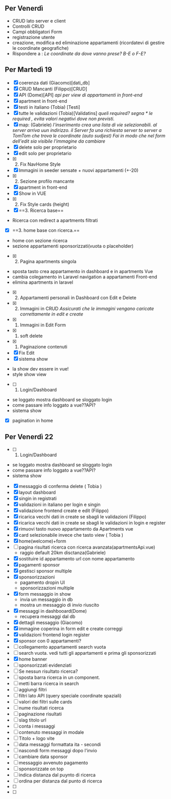 
## Per Venerdì

- CRUD lato server e client
- Controlli CRUD
- Campi obbligatori Form
- registrazione utente  
- creazione, modifica ed eliminazione appartamenti (ricordatevi di gestire le coordinate geografiche)
- Rispondere a : *Le coordinate da dove vanno prese? B-E o F-E?*

## Per Martedì 19

- [x] coerenza dati (Giacomo)[dati_db]
- [x]  CRUD Mancanti (Filippo)[CRUD]
- [x] API (Dome)[API]
 _api per view di appartamenti in front-end_
- [x] apartment in front-end
- [x]  testi in italiano (Tobia) [Testi]
- [x] tutte le validazioni (Tobia)[Validatins]
 _queli required? segna  * le required , evita valori negativi dove non previsti._
- [x] map: (Gabriele)
 _l'inserimento crea una lista di vie selezionabili. al server arriva uun indirizzo. il Server fa una richiesta server to server a TomTom che trova le coordinate (auto sudjest)_
 _Fai in modo che nel form dell'edit sia visibile l'immagine da cambiare_
- [x]  delete solo per proprietario
- [x] edit solo per proprietario
- [x] 2. Fix NavHome Style
- [x] Immagini in seeder sensate + nuovi appartamenti (+-20)
- [x] 2. Sezione profilo mancante
- [x] apartment in front-end
- [x] Show in VUE
- [x] 2. Fix Style cards (height)
- [x] ==3. Ricerca base==
 - Ricerca con redirect a apartments filtrati
- [x] ==3. home base con ricerca.==
 - home con sezione ricerca 
 - sezione appartamenti sponsorizzati(vuota o placeholder)
- [x] 2. Pagina apartments singola
 - sposta tasto crea appartamento in dashboard e in apartments Vue
 - cambia colegamento in Laravel navigation a appartamenti Front-end
 - elimina apartments in laravel
- [x] 2. Appartamenti personali in Dashboard con Edit e Delete
- [x] 2. Immagini in CRUD
 _Assicurati che le immagini vengano caricate correttamente in edit e create_
- [x] 1. Immagini in Edit Form
- [x] 1. soft delete 
- [x] 1. Paginazione contenuti
- [x] Fix Edit
- [x]   sistema show
 - la show dev essere in vue!
 - style show view
- [ ] 1. Login/Dashboard
 - se loggato mostra dashboard se sloggato login
 - come passare info loggato a vue??API?
 - sistema show
- [x] pagination in home

 





## Per Venerdì 22

- [ ] 1. Login/Dashboard
 - se loggato mostra dashboard se sloggato login
 - come passare info loggato a vue??API?
 - sistema show
- [x] messaggio di conferma delete ( Tobia )
- [x] layout dashboard
- [x] singin in registrati
- [x] validazioni in italiano per login e singin
- [x] validazione frontend create e edit (Filippo)
- [x] ricarica vecchi dati in create se sbagli le validazioni (Filippo)
- [x] ricarica vecchi dati in create se sbagli le validazioni  in login e register
- [x] rimuovi tasto nuovo appartamento da Apartments vue
- [x] card selezionabile invece che tasto view ( Tobia )
- [x] home(welcome)+form
- [ ] pagina risultati ricerca con ricerca avanzata(apartmentsApi.vue)
  - raggio default 20km disctanza(Gabriele)
- [x] sostituire id appartamento url con nome appartamento
- [x] pagamenti sponsor
- [x] gestisci sponsor multiple
- [x] sponsorizzazioni
  - pagamento dropin UI
  - sponsorizzazioni multiple
- [x] form messaggio in show 
  - invia un messaggio in db
  - mostra un messaggio di invio riuscito
- [x] messaggi in dashbooard(Dome)
  - recupera messaggi dal db
- [x] dettagli messaggio (Giacomo)
- [x] immagine coperina in form edit e create correggi
- [x] validazioni frontend login register
- [x] sponsor con 0 appartamenti?
- [ ] collegamento appartamenti search vuota
- [ ] search vuota. vedi tutti gli appartamenti e prima gli sponsorizzati
- [x] home banner
- [ ] sponsorizzati evidenziati 
- [ ] Se nessun risultato ricerca?
- [ ] sposta barra ricerca in un component.
- [ ] metti barra ricerca in search
- [ ] aggiungi filtri
- [ ] filtri lato API (query speciale coordinate spaziali)
- [ ] valori dei filtri sulle cards
- [ ] nume risultati ricerca
- [ ] paginazione risultati
- [ ] slag titolo url
- [ ] conta i messaggi
- [ ] contenuto messaggi in modale
- [ ] Titolo + logo vite
- [ ] data messaggi formattata ita - secondi
- [ ] nascondi form messaggi dopo l'invio
- [ ] cambiare data sponsor
- [ ] messaggio avvenuto pagamento
- [ ] sponsorizzate on top
- [ ] indica distanza dal puynto di ricerca
- [ ] ordina per distanza dal punto di ricerca
- [ ] 
- [ ] 






